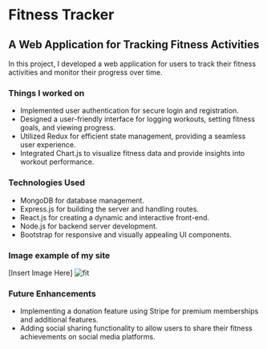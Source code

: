 # Fitness Tracker

## A Web Application for Tracking Fitness Activities

In this project, I developed a web application for users to track their fitness activities and monitor their progress over time.

### Things I worked on
- Implemented user authentication for secure login and registration.
- Designed a user-friendly interface for logging workouts, setting fitness goals, and viewing progress.
- Utilized Redux for efficient state management, providing a seamless user experience.
- Integrated Chart.js to visualize fitness data and provide insights into workout performance.

### Technologies Used
- MongoDB for database management.
- Express.js for building the server and handling routes.
- React.js for creating a dynamic and interactive front-end.
- Node.js for backend server development.
- Bootstrap for responsive and visually appealing UI components.

### Image example of my site

[Insert Image Here]
![fit](https://github.com/DanialDevelops/Fitness-Tracker/assets/126214677/d31c4dc5-cca7-450a-b292-343ebf2a8223)

### Future Enhancements
- Implementing a donation feature using Stripe for premium memberships and additional features.
- Adding social sharing functionality to allow users to share their fitness achievements on social media platforms.
